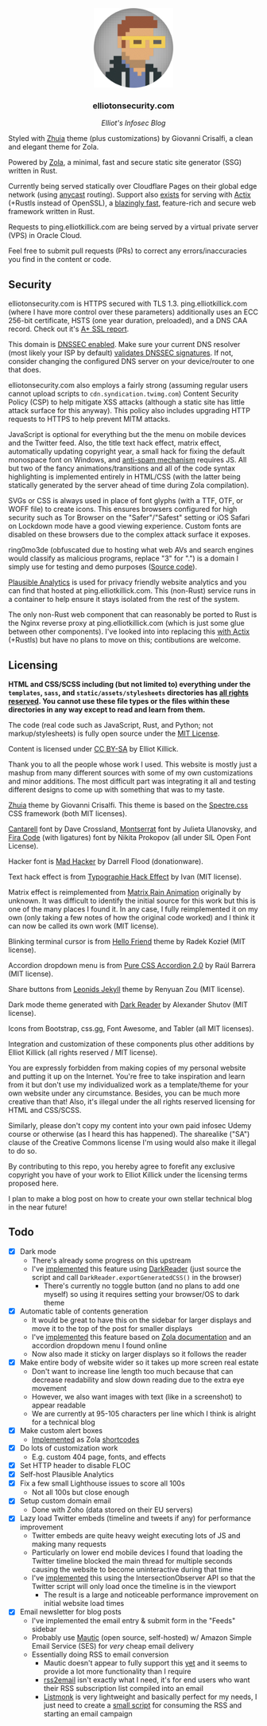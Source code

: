 <div align="center">
    <a href="https://github.com/elliotonsecurity/elliotonsecurity.com">
        <img width="160" src="static/avatar-full-circle.png" alt="Logo" />
    </a>
</div>

<h3 align="center">
    elliotonsecurity.com
</h3>

<p align="center">
    <i>Elliot's Infosec Blog</i>
</p>

Styled with [Zhuia](https://www.getzola.org/themes/zhuia/) theme (plus customizations) by Giovanni Crisalfi, a clean and elegant theme for Zola.

Powered by [Zola](https://www.getzola.org), a minimal, fast and secure static site generator (SSG) written in Rust.

Currently being served statically over Cloudflare Pages on their global edge network (using [anycast](https://wikipedia.org/wiki/Anycast) routing). Support also [exists](serve) for serving with [Actix](https://actix.rs) (+Rustls instead of OpenSSL), a [blazingly fast](https://www.techempower.com/benchmarks/#section=data-r21), feature-rich and secure web framework written in Rust.

Requests to ping.elliotkillick.com are being served by a virtual private server (VPS) in Oracle Cloud.

Feel free to submit pull requests (PRs) to correct any errors/inaccuracies you find in the content or code.

## Security

elliotonsecurity.com is HTTPS secured with TLS 1.3. ping.elliotkillick.com (where I have more control over these parameters) additionally uses an ECC 256-bit certificate, HSTS (one year duration, preloaded), and a DNS CAA record. Check out it's [A+ SSL report](https://www.ssllabs.com/ssltest/analyze.html?d=ping.elliotkillick.com).

This domain is [DNSSEC enabled](https://dnssec-analyzer.verisignlabs.com/elliotonsecurity.com). Make sure your current DNS resolver (most likely your ISP by default) [validates DNSSEC signatures](https://dnscheck.tools). If not, consider changing the configured DNS server on your device/router to one that does.

elliotonsecurity.com also employs a fairly strong (assuming regular users cannot upload scripts to `cdn.syndication.twimg.com`) Content Security Policy (CSP) to help mitigate XSS attacks (although a static site has little attack surface for this anyway). This policy also includes upgrading HTTP requests to HTTPS to help prevent MITM attacks.

JavaScript is optional for everything but the the menu on mobile devices and the Twitter feed. Also, the title text hack effect, matrix effect, automatically updating copyright year, a small hack for fixing the default monospace font on Windows, and [anti-spam mechanism](static/assets/js/anti-spam.js) requires JS. All but two of the fancy animations/transitions and all of the code syntax highlighting is implemented entirely in HTML/CSS (with the latter being statically generated by the server ahead of time during Zola compilation).

SVGs or CSS is always used in place of font glyphs (with a TTF, OTF, or WOFF file) to create icons. This ensures browsers configured for high security such as Tor Browser on the "Safer"/"Safest" setting or iOS Safari on Lockdown mode have a good viewing experience. Custom fonts are disabled on these browsers due to the complex attack surface it exposes.

ring0mo3de (obfuscated due to hosting what web AVs and search engines would classify as malicious programs, replace "3" for ".") is a domain I simply use for testing and demo purposes ([Source code](serve/ring0mo3de/rustls/src/main.rs)).

[Plausible Analytics](https://plausible.io) is used for privacy friendly website analytics and you can find that hosted at ping.elliotkillick.com. This (non-Rust) service runs in a container to help ensure it stays isolated from the rest of the system.

The only non-Rust web component that can reasonably be ported to Rust is the Nginx reverse proxy at ping.elliotkillick.com (which is just some glue between other components). I've looked into into replacing this [with Actix](https://github.com/actix/examples/tree/master/http-proxy) (+Rustls) but have no plans to move on this; contibutions are welcome.

## Licensing

**HTML and CSS/SCSS including (but not limited to) everything under the `templates`, `sass`, and `static/assets/stylesheets` directories has [all rights reserved](LICENSE-RESERVED.md). You cannot use these file types or the files within these directories in any way except to read and learn from them.**

The code (real code such as JavaScript, Rust, and Python; not markup/stylesheets) is fully open source under the [MIT License](LICENSE-MIT.md).

Content is licensed under [CC BY-SA](https://creativecommons.org/licenses/by-sa/4.0/) by Elliot Killick.

Thank you to all the people whose work I used. This website is mostly just a mashup from many different sources with some of my own customizations and minor additions. The most difficult part was integrating it all and testing different designs to come up with something that was to my taste.

[Zhuia](https://github.com/gicrisf/zhuia) theme by Giovanni Crisalfi. This theme is based on the [Spectre.css](https://picturepan2.github.io/spectre/) CSS framework (both MIT licenses).

[Cantarell](https://wikipedia.org/wiki/Cantarell_(typeface)) font by Dave Crossland, [Montserrat](https://wikipedia.org/wiki/Montserrat_(typeface)) font by Julieta Ulanovsky, and [Fira Code](https://github.com/tonsky/FiraCode) (with ligatures) font by Nikita Prokopov (all under SIL Open Font License).

Hacker font is [Mad Hacker](https://www.dafont.com/mad-hacker.font) by Darrell Flood (donationware).

Text hack effect is from [Typographie Hack Effect](https://codepen.io/ivandaum/details/WRxRwv) by Ivan (MIT license).

Matrix effect is reimplemented from [Matrix Rain Animation](https://codepen.io/P3R0/details/MwgoKv) originally by unknown. It was difficult to identify the initial source for this work but this is one of the many places I found it. In any case, I fully reimplemented it on my own (only taking a few notes of how the original code worked) and I think it can now be called its own work (MIT license).

Blinking terminal cursor is from [Hello Friend](https://github.com/panr/hugo-theme-hello-friend) theme by Radek Kozieł (MIT license).

Accordion dropdown menu is from [Pure CSS Accordion 2.0](https://codepen.io/raubaca/details/PZzpVe) by Raúl Barrera (MIT license).

Share buttons from [Leonids Jekyll](https://github.com/renyuanz/leonids/tree/leonids-jekyll) theme by Renyuan Zou (MIT license).

Dark mode theme generated with [Dark Reader](https://darkreader.org) by Alexander Shutov (MIT license).

Icons from Bootstrap, css.gg, Font Awesome, and Tabler (all MIT licenses).

Integration and customization of these components plus other additions by Elliot Killick (all rights reserved / MIT license).

You are expressly forbidden from making copies of my personal website and putting it up on the Internet. You're free to take inspiration and learn from it but don't use my individualized work as a template/theme for your own website under any circumstance. Besides, you can be much more creative than that! Also, it's illegal under the all rights reserved licensing for HTML and CSS/SCSS.

Similarly, please don't copy my content into your own paid infosec Udemy course or otherwise (as I heard this has happened). The sharealike ("SA") clause of the Creative Commons license I'm using would also make it illegal to do so.

By contributing to this repo, you hereby agree to forefit any exclusive copyright you have of your work to Elliot Killick under the licensing terms proposed here.

I plan to make a blog post on how to create your own stellar technical blog in the near future!

## Todo

- [x] Dark mode
    - There's already some progress on this upstream
    - I've [implemented](sass/theme/_dark-mode.scss) this feature using [DarkReader](https://github.com/darkreader/darkreader#using-dark-reader-for-a-website) (just source the script and call `DarkReader.exportGeneratedCSS()` in the browser)
        - There's currently no toggle button (and no plans to add one myself) so using it requires setting your browser/OS to dark theme
- [x] Automatic table of contents generation
    - It would be great to have this on the sidebar for larger displays and move it to the top of the post for smaller displays
    - I've [implemented](templates/macros/toc.html) this feature based on [Zola documentation](https://www.getzola.org/documentation/content/table-of-contents/) and an accordion dropdown menu I found online
    - Now also made it sticky on larger displays so it follows the reader
- [x] Make entire body of website wider so it takes up more screen real estate
    - Don't want to increase line length too much because that can decrease readability and slow down reading due to the extra eye movement
    - However, we also want images with text (like in a screenshot) to appear readable
    - We are currently at 95-105 characters per line which I think is alright for a technical blog
- [x] Make custom alert boxes
    - [Implemented](templates/shortcodes) as Zola [shortcodes](https://www.getzola.org/documentation/content/shortcodes/)
- [x] Do lots of customization work
    - E.g. custom 404 page, fonts, and effects
- [x] Set HTTP header to disable FLOC
- [x] Self-host Plausible Analytics
- [x] Fix a few small Lighthouse issues to score all 100s
    - Not all 100s but close enough
- [x] Setup custom domain email
    - Done with Zoho (data stored on their EU servers)
- [x] Lazy load Twitter embeds (timeline and tweets if any) for performance improvement
    - Twitter embeds are quite heavy weight executing lots of JS and making many requests
    - Particularly on lower end mobile devices I found that loading the Twitter timeline blocked the main thread for multiple seconds causing the website to become uninteractive during that time
    - I've [implemented](static/asssets/js/lazy-twitter-embeds.js) this using the IntersectionObserver API so that the Twitter script will only load once the timeline is in the viewport
        - The result is a large and noticeable performance improvement on initial website load times
- [x] Email newsletter for blog posts
    - I've implemented the email entry & submit form in the "Feeds" sidebar
    - Probably use [Mautic](https://github.com/mautic/mautic) (open source, self-hosted) w/ Amazon Simple Email Service (SES) for *very* cheap email delivery
    - Essentially doing RSS to email conversion
        - Mautic doesn't appear to fully support this [yet](https://github.com/ChrisRAoW/mautic-rss-to-email-bundle/issues/46) and it seems to provide a lot more functionality than I require
        - [rss2email](https://github.com/rss2email/rss2email) isn't exactly what I need, it's for end users who want their RSS subscription list compiled into an email
        - [Listmonk](https://listmonk.app) is very lightweight and basically perfect for my needs, I just need to create a [small script](https://github.com/knadh/listmonk/issues/19) for consuming the RSS and starting an email campaign
